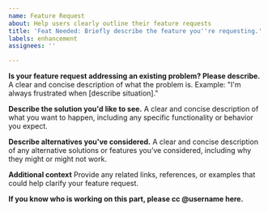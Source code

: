 ```yaml
---
name: Feature Request
about: Help users clearly outline their feature requests
title: 'Feat Needed: Briefly describe the feature you''re requesting.'
labels: enhancement
assignees: ''

---
```


**Is your feature request addressing an existing problem? Please describe.**
A clear and concise description of what the problem is. Example: "I'm always frustrated when [describe situation]."

**Describe the solution you'd like to see.**
A clear and concise description of what you want to happen, including any specific functionality or behavior you expect.

**Describe alternatives you've considered.**
A clear and concise description of any alternative solutions or features you’ve considered, including why they might or might not work.

**Additional context**
Provide any related links, references, or examples that could help clarify your feature request.

**If you know who is working on this part, please cc @username here.**

